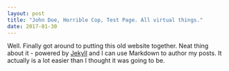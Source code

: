 ```yaml
---
layout: post
title: "John Doe, Horrible Cop, Test Page. All virtual things."
date: 2017-01-30
---
```


Well. Finally got around to putting this old website together. Neat thing about it - powered by [Jekyll](http://jekyllrb.com) and I can use Markdown to author my posts. It actually is a lot easier than I thought it was going to be.
